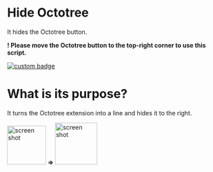 # Hide Octotree
It hides the Octotree button.

**! Please move the Octotree button to the top-right corner to use this script.**

[
![custom badge](https://img.shields.io/badge/Install%20Script-gray.svg?&logo=tampermonkey&logoColor=000)
](https://greasyfork.org/tr/scripts/477476-hide-octotree)

# What is its purpose?
It turns the Octotree extension into a line and hides it to the right.

<img src="https://greasyfork.s3.us-east-2.amazonaws.com/yw7hiixuwq4fe2sbppagj7kwx2qd" alt="screen shot" width="90px" /> **=>** <img src="https://greasyfork.org/rails/active_storage/representations/redirect/eyJfcmFpbHMiOnsibWVzc2FnZSI6IkJBaHBBNUxaQVE9PSIsImV4cCI6bnVsbCwicHVyIjoiYmxvYl9pZCJ9fQ==--7728ed1c17c6be878bf4da6d91ab4b8b9b0a645f/eyJfcmFpbHMiOnsibWVzc2FnZSI6IkJBaDdCem9MWm05eWJXRjBTU0lJY0c1bkJqb0dSVlE2RkhKbGMybDZaVjkwYjE5c2FXMXBkRnNIYVFISWFRSEkiLCJleHAiOm51bGwsInB1ciI6InZhcmlhdGlvbiJ9fQ==--e4f27e4605e5535222e2c2f9dcbe36f4bd1deb29/ss2.png?locale=tr" alt="screen shot" width="97.3px" />
